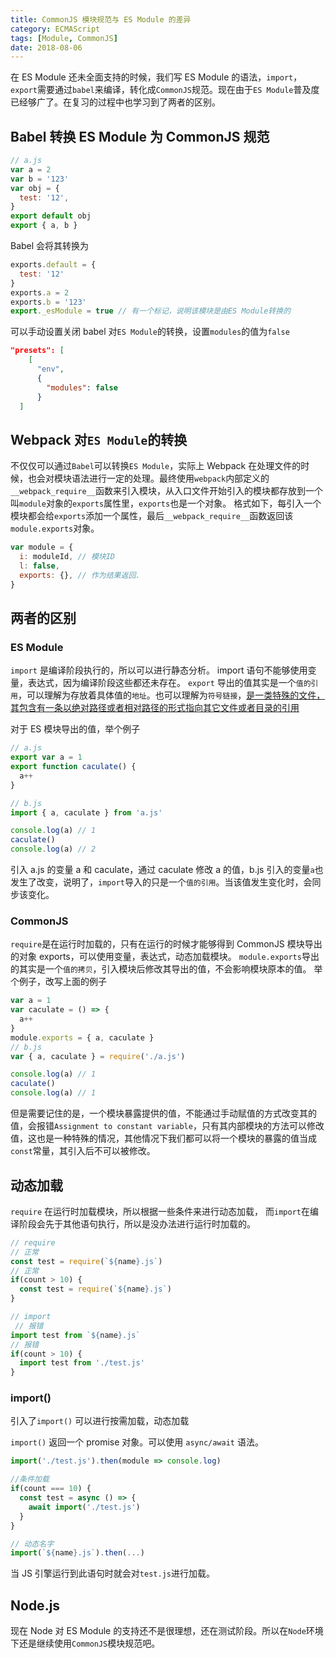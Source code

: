 ```yaml
---
title: CommonJS 模块规范与 ES Module 的差异
category: ECMAScript
tags: [Module, CommonJS]
date: 2018-08-06
---
```


在 ES Module 还未全面支持的时候，我们写 ES Module 的语法，`import`，`export`需要通过`babel`来编译，转化成`CommonJS`规范。现在由于`ES Module`普及度已经够广了。在复习的过程中也学习到了两者的区别。

<!-- more -->

## Babel 转换 ES Module 为 CommonJS 规范

```javascript
// a.js
var a = 2
var b = '123'
var obj = {
  test: '12',
}
export default obj
export { a, b }
```

Babel 会将其转换为

```javascript
exports.default = {
  test: '12'
}
exports.a = 2
exports.b = '123'
export._esModule = true // 有一个标记，说明该模块是由ES Module转换的
```

可以手动设置关闭 babel 对`ES Module`的转换，设置`modules`的值为`false`

```json
"presets": [
    [
      "env",
      {
        "modules": false
      }
  ]
```

## Webpack 对`ES Module`的转换

不仅仅可以通过`Babel`可以转换`ES Module`，实际上 Webpack 在处理文件的时候，也会对模块语法进行一定的处理。最终使用`webpack`内部定义的`__webpack_require__`函数来引入模块，从入口文件开始引入的模块都存放到一个叫`module`对象的`exports`属性里，`exports`也是一个对象。
格式如下，每引入一个模块都会给`exports`添加一个属性，最后`__webpack_require__`函数返回该`module.exports`对象。

```javascript
var module = {
  i: moduleId, // 模块ID
  l: false,
  exports: {}, // 作为结果返回.
}
```

## 两者的区别

### ES Module

`import` 是编译阶段执行的，所以可以进行静态分析。
import 语句不能够使用变量，表达式，因为编译阶段这些都还未存在。
`export` 导出的值其实是一个`值的引用`，可以理解为存放着具体值的`地址`。也可以理解为`符号链接`，[是一类特殊的文件， 其包含有一条以绝对路径或者相对路径的形式指向其它文件或者目录的引用](https://zh.wikipedia.org/wiki/%E7%AC%A6%E5%8F%B7%E9%93%BE%E6%8E%A5)

对于 ES 模块导出的值，举个例子

```javascript
// a.js
export var a = 1
export function caculate() {
  a++
}

// b.js
import { a, caculate } from 'a.js'

console.log(a) // 1
caculate()
console.log(a) // 2
```

引入 a.js 的变量 a 和 caculate，通过 caculate 修改 a 的值，b.js 引入的变量`a`也发生了改变，说明了，`import`导入的只是一个`值的引用`。当该值发生变化时，会同步该变化。

### CommonJS

`require`是在运行时加载的，只有在运行的时候才能够得到 CommonJS 模块导出的对象 exports，可以使用变量，表达式，动态加载模块。
`module.exports`导出的其实是一个`值的拷贝`，引入模块后修改其导出的值，不会影响模块原本的值。
举个例子，改写上面的例子

```javascript
var a = 1
var caculate = () => {
  a++
}
module.exports = { a, caculate }
// b.js
var { a, caculate } = require('./a.js')

console.log(a) // 1
caculate()
console.log(a) // 1
```

但是需要记住的是，一个模块暴露提供的值，不能通过手动赋值的方式改变其的值，会报错`Assignment to constant variable`，只有其内部模块的方法可以修改值，这也是一种特殊的情况，其他情况下我们都可以将一个模块的暴露的值当成`const`常量，其引入后不可以被修改。

## 动态加载

`require` 在运行时加载模块，所以根据一些条件来进行动态加载，
而`import`在编译阶段会先于其他语句执行，所以是没办法进行运行时加载的。

```javascript
// require
// 正常
const test = require(`${name}.js`)
// 正常
if(count > 10) {
  const test = require(`${name}.js`)
}

// import
 // 报错
import test from `${name}.js`
// 报错
if(count > 10) {
  import test from './test.js'
}
```

### import()

引入了`import()` 可以进行按需加载，动态加载

`import()` 返回一个 promise 对象。可以使用 `async/await` 语法。

```javascript
import('./test.js').then(module => console.log)

//条件加载
if(count === 10) {
  const test = async () => {
    await import('./test.js')
  }
}

// 动态名字
import(`${name}.js`).then(...)
```

当 JS 引擎运行到此语句时就会对`test.js`进行加载。

## Node.js

现在 Node 对 ES Module 的支持还不是很理想，还在测试阶段。所以在`Node`环境下还是继续使用`CommonJS`模块规范吧。
